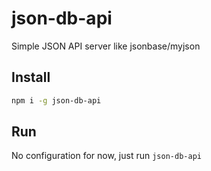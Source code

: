 # json-db-api

Simple JSON API server like jsonbase/myjson

## Install

```bash
npm i -g json-db-api
```

## Run

No configuration for now, just run ```json-db-api```